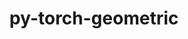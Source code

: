 ---
title: "py-torch-geometric"
layout: cache
categories: [package, develop]
meta: {"compilers": ["apple-clang@=16.0.0", "gcc@=13.2.0"], "num_specs": 39, "num_specs_by_stack": {"ml-darwin-aarch64-mps": 7, "ml-linux-aarch64-cpu": 7, "ml-linux-aarch64-cuda": 7, "ml-linux-x86_64-cpu": 7, "ml-linux-x86_64-cuda": 7, "root": 39}, "oss": ["sequoia", "ubuntu24.04"], "platforms": ["darwin", "linux"], "stacks": ["ml-darwin-aarch64-mps", "ml-linux-aarch64-cpu", "ml-linux-aarch64-cuda", "ml-linux-x86_64-cpu", "ml-linux-x86_64-cuda", "root"], "targets": ["aarch64", "x86_64_v3"], "versions": ["2.5.3"]}
spec_details: [{"compiler": "apple-clang@=16.0.0", "hash": "2ha3lhtdyc2rkqmxrwtcehg6kbrkx5kb", "os": "sequoia", "platform": "darwin", "size": "-", "stacks": ["ml-darwin-aarch64-mps", "root"], "target": "aarch64", "variants": ["build_system=python_pip"], "versions": ["2.5.3"]}, {"compiler": "gcc@=13.2.0", "hash": "2zmfw74grgsq2efgdaronvo5aot7qrdp", "os": "ubuntu24.04", "platform": "linux", "size": "-", "stacks": ["root"], "target": "aarch64", "variants": ["build_system=python_pip"], "versions": ["2.5.3"]}, {"compiler": "gcc@=13.2.0", "hash": "3onr3z5uxueax6zfryu7lltdwlhcqf55", "os": "ubuntu24.04", "platform": "linux", "size": "-", "stacks": ["ml-linux-aarch64-cpu", "root"], "target": "aarch64", "variants": ["build_system=python_pip"], "versions": ["2.5.3"]}, {"compiler": "apple-clang@=16.0.0", "hash": "3xjpzzenfl4cjm7iu4wv7wzoiouvx7ja", "os": "sequoia", "platform": "darwin", "size": "-", "stacks": ["ml-darwin-aarch64-mps", "root"], "target": "aarch64", "variants": ["build_system=python_pip"], "versions": ["2.5.3"]}, {"compiler": "gcc@=13.2.0", "hash": "5lbfnsytf4juwgvjou7t3hnpuqdm5zc5", "os": "ubuntu24.04", "platform": "linux", "size": "-", "stacks": ["ml-linux-x86_64-cpu", "root"], "target": "x86_64_v3", "variants": ["build_system=python_pip"], "versions": ["2.5.3"]}, {"compiler": "gcc@=13.2.0", "hash": "5wwkzr5jjc4d3wdwq4kjvsoajqxpib67", "os": "ubuntu24.04", "platform": "linux", "size": "-", "stacks": ["ml-linux-aarch64-cuda", "root"], "target": "aarch64", "variants": ["build_system=python_pip"], "versions": ["2.5.3"]}, {"compiler": "gcc@=13.2.0", "hash": "6srf2pfo2cn467rt2ewjcjr3fdgjmnp6", "os": "ubuntu24.04", "platform": "linux", "size": "-", "stacks": ["ml-linux-aarch64-cuda", "root"], "target": "aarch64", "variants": ["build_system=python_pip"], "versions": ["2.5.3"]}, {"compiler": "gcc@=13.2.0", "hash": "73xaun2uxkktk35dsqp34lxfeyvsuvo7", "os": "ubuntu24.04", "platform": "linux", "size": "-", "stacks": ["ml-linux-x86_64-cpu", "root"], "target": "x86_64_v3", "variants": ["build_system=python_pip"], "versions": ["2.5.3"]}, {"compiler": "gcc@=13.2.0", "hash": "7helaajtcla3mhfly6oyczisrniwlz2j", "os": "ubuntu24.04", "platform": "linux", "size": "-", "stacks": ["ml-linux-aarch64-cpu", "root"], "target": "aarch64", "variants": ["build_system=python_pip"], "versions": ["2.5.3"]}, {"compiler": "apple-clang@=16.0.0", "hash": "cyengxn5sby4f5zouyrdqrog3amotpne", "os": "sequoia", "platform": "darwin", "size": "-", "stacks": ["root"], "target": "aarch64", "variants": ["build_system=python_pip"], "versions": ["2.5.3"]}, {"compiler": "gcc@=13.2.0", "hash": "dqqkerqs6tojqhoqb3skechzu7pwnn4c", "os": "ubuntu24.04", "platform": "linux", "size": "-", "stacks": ["ml-linux-x86_64-cpu", "root"], "target": "x86_64_v3", "variants": ["build_system=python_pip"], "versions": ["2.5.3"]}, {"compiler": "gcc@=13.2.0", "hash": "guoukr7ryqcckpokkvuoq3zai6imop3l", "os": "ubuntu24.04", "platform": "linux", "size": "-", "stacks": ["ml-linux-x86_64-cpu", "root"], "target": "x86_64_v3", "variants": ["build_system=python_pip"], "versions": ["2.5.3"]}, {"compiler": "apple-clang@=16.0.0", "hash": "hf6vy5uwrnktax7sbeo3mnjpabmtccaf", "os": "sequoia", "platform": "darwin", "size": "-", "stacks": ["ml-darwin-aarch64-mps", "root"], "target": "aarch64", "variants": ["build_system=python_pip"], "versions": ["2.5.3"]}, {"compiler": "gcc@=13.2.0", "hash": "hfmtgny23uwmsfn6g2wrmsbmn6j3v4lj", "os": "ubuntu24.04", "platform": "linux", "size": "-", "stacks": ["ml-linux-aarch64-cpu", "root"], "target": "aarch64", "variants": ["build_system=python_pip"], "versions": ["2.5.3"]}, {"compiler": "gcc@=13.2.0", "hash": "hrtw5k56v6wp2idgmiprsgdevrtkpwyi", "os": "ubuntu24.04", "platform": "linux", "size": "-", "stacks": ["ml-linux-x86_64-cuda", "root"], "target": "x86_64_v3", "variants": ["build_system=python_pip"], "versions": ["2.5.3"]}, {"compiler": "apple-clang@=16.0.0", "hash": "iq7dejsqosds6mt5262ep7quvjsgty72", "os": "sequoia", "platform": "darwin", "size": "-", "stacks": ["ml-darwin-aarch64-mps", "root"], "target": "aarch64", "variants": ["build_system=python_pip"], "versions": ["2.5.3"]}, {"compiler": "gcc@=13.2.0", "hash": "jesnmxs5r5wnuqjanyiv63jofbmvjcna", "os": "ubuntu24.04", "platform": "linux", "size": "-", "stacks": ["ml-linux-x86_64-cuda", "root"], "target": "x86_64_v3", "variants": ["build_system=python_pip"], "versions": ["2.5.3"]}, {"compiler": "gcc@=13.2.0", "hash": "jiftk5n4ckfmravf6svd2ycecaxt4obg", "os": "ubuntu24.04", "platform": "linux", "size": "-", "stacks": ["ml-linux-x86_64-cpu", "root"], "target": "x86_64_v3", "variants": ["build_system=python_pip"], "versions": ["2.5.3"]}, {"compiler": "apple-clang@=16.0.0", "hash": "juci6co2erernhxlnnbdr3xg5dqhm5dl", "os": "sequoia", "platform": "darwin", "size": "-", "stacks": ["ml-darwin-aarch64-mps", "root"], "target": "aarch64", "variants": ["build_system=python_pip"], "versions": ["2.5.3"]}, {"compiler": "gcc@=13.2.0", "hash": "jxtzlfoipd7jsgapyiqfdwp777xesfiy", "os": "ubuntu24.04", "platform": "linux", "size": "-", "stacks": ["ml-linux-aarch64-cpu", "root"], "target": "aarch64", "variants": ["build_system=python_pip"], "versions": ["2.5.3"]}, {"compiler": "gcc@=13.2.0", "hash": "layggwft33mddopxlasiwh65ayquqcyh", "os": "ubuntu24.04", "platform": "linux", "size": "-", "stacks": ["ml-linux-x86_64-cuda", "root"], "target": "x86_64_v3", "variants": ["build_system=python_pip"], "versions": ["2.5.3"]}, {"compiler": "gcc@=13.2.0", "hash": "lsg3446jp3h3qxheelidwnokganadex7", "os": "ubuntu24.04", "platform": "linux", "size": "-", "stacks": ["ml-linux-aarch64-cpu", "root"], "target": "aarch64", "variants": ["build_system=python_pip"], "versions": ["2.5.3"]}, {"compiler": "gcc@=13.2.0", "hash": "miyi4ahlr3wislz6ekinisdljxvzhjw3", "os": "ubuntu24.04", "platform": "linux", "size": "-", "stacks": ["ml-linux-x86_64-cpu", "root"], "target": "x86_64_v3", "variants": ["build_system=python_pip"], "versions": ["2.5.3"]}, {"compiler": "gcc@=13.2.0", "hash": "mmbjsrvrmy7sjy6q2qewdzis6rmbw6ze", "os": "ubuntu24.04", "platform": "linux", "size": "-", "stacks": ["ml-linux-aarch64-cuda", "root"], "target": "aarch64", "variants": ["build_system=python_pip"], "versions": ["2.5.3"]}, {"compiler": "gcc@=13.2.0", "hash": "mu5hmdc3t6d6hu3ria4wayw3mrthvs5i", "os": "ubuntu24.04", "platform": "linux", "size": "-", "stacks": ["ml-linux-aarch64-cuda", "root"], "target": "aarch64", "variants": ["build_system=python_pip"], "versions": ["2.5.3"]}, {"compiler": "gcc@=13.2.0", "hash": "okpwb3wrd2ulu54xb5isq6lbh5u2mmrw", "os": "ubuntu24.04", "platform": "linux", "size": "-", "stacks": ["ml-linux-x86_64-cuda", "root"], "target": "x86_64_v3", "variants": ["build_system=python_pip"], "versions": ["2.5.3"]}, {"compiler": "apple-clang@=16.0.0", "hash": "p5ylwi2jlktaabmjyrej2ykllkxjt44y", "os": "sequoia", "platform": "darwin", "size": "-", "stacks": ["ml-darwin-aarch64-mps", "root"], "target": "aarch64", "variants": ["build_system=python_pip"], "versions": ["2.5.3"]}, {"compiler": "gcc@=13.2.0", "hash": "phrz5r3yaw66pfd5qvishnq5rmxuv3tg", "os": "ubuntu24.04", "platform": "linux", "size": "-", "stacks": ["ml-linux-aarch64-cpu", "root"], "target": "aarch64", "variants": ["build_system=python_pip"], "versions": ["2.5.3"]}, {"compiler": "gcc@=13.2.0", "hash": "pktd5alnzni4s4hxndlbdzytd4qcegol", "os": "ubuntu24.04", "platform": "linux", "size": "-", "stacks": ["ml-linux-x86_64-cuda", "root"], "target": "x86_64_v3", "variants": ["build_system=python_pip"], "versions": ["2.5.3"]}, {"compiler": "gcc@=13.2.0", "hash": "rag4zoeizuvdh24hwvl5ijlwjsl3l47p", "os": "ubuntu24.04", "platform": "linux", "size": "-", "stacks": ["ml-linux-aarch64-cuda", "root"], "target": "aarch64", "variants": ["build_system=python_pip"], "versions": ["2.5.3"]}, {"compiler": "apple-clang@=16.0.0", "hash": "slw777vjt3krxsssnjn3bdltutoxhtk3", "os": "sequoia", "platform": "darwin", "size": "-", "stacks": ["ml-darwin-aarch64-mps", "root"], "target": "aarch64", "variants": ["build_system=python_pip"], "versions": ["2.5.3"]}, {"compiler": "gcc@=13.2.0", "hash": "smpqps4hya5xw2px2o4gktacaw3g57w7", "os": "ubuntu24.04", "platform": "linux", "size": "-", "stacks": ["root"], "target": "x86_64_v3", "variants": ["build_system=python_pip"], "versions": ["2.5.3"]}, {"compiler": "gcc@=13.2.0", "hash": "sq5ivoh3fs4ougyfb7n5p6uh25ypb574", "os": "ubuntu24.04", "platform": "linux", "size": "-", "stacks": ["root"], "target": "x86_64_v3", "variants": ["build_system=python_pip"], "versions": ["2.5.3"]}, {"compiler": "gcc@=13.2.0", "hash": "thexwyiteymgd7tyknegzrrcbghsabyc", "os": "ubuntu24.04", "platform": "linux", "size": "-", "stacks": ["ml-linux-x86_64-cuda", "root"], "target": "x86_64_v3", "variants": ["build_system=python_pip"], "versions": ["2.5.3"]}, {"compiler": "gcc@=13.2.0", "hash": "u4nzqpog7groc4qg7lgzdje2kn4a5tdo", "os": "ubuntu24.04", "platform": "linux", "size": "-", "stacks": ["ml-linux-x86_64-cpu", "root"], "target": "x86_64_v3", "variants": ["build_system=python_pip"], "versions": ["2.5.3"]}, {"compiler": "gcc@=13.2.0", "hash": "uuzknkjvl6glmihbm2fj5pk4ve5xmsay", "os": "ubuntu24.04", "platform": "linux", "size": "-", "stacks": ["ml-linux-aarch64-cuda", "root"], "target": "aarch64", "variants": ["build_system=python_pip"], "versions": ["2.5.3"]}, {"compiler": "gcc@=13.2.0", "hash": "vq53zpwtqax3pvt3tfd3y6b6jxypyh2i", "os": "ubuntu24.04", "platform": "linux", "size": "-", "stacks": ["ml-linux-aarch64-cpu", "root"], "target": "aarch64", "variants": ["build_system=python_pip"], "versions": ["2.5.3"]}, {"compiler": "gcc@=13.2.0", "hash": "xmflu4bm5m6t57sz5wqfucskb5f2kcjb", "os": "ubuntu24.04", "platform": "linux", "size": "-", "stacks": ["ml-linux-x86_64-cuda", "root"], "target": "x86_64_v3", "variants": ["build_system=python_pip"], "versions": ["2.5.3"]}, {"compiler": "gcc@=13.2.0", "hash": "zqycafexap7obgbbiovbwk3nmkmsbczv", "os": "ubuntu24.04", "platform": "linux", "size": "-", "stacks": ["ml-linux-aarch64-cuda", "root"], "target": "aarch64", "variants": ["build_system=python_pip"], "versions": ["2.5.3"]}]
---